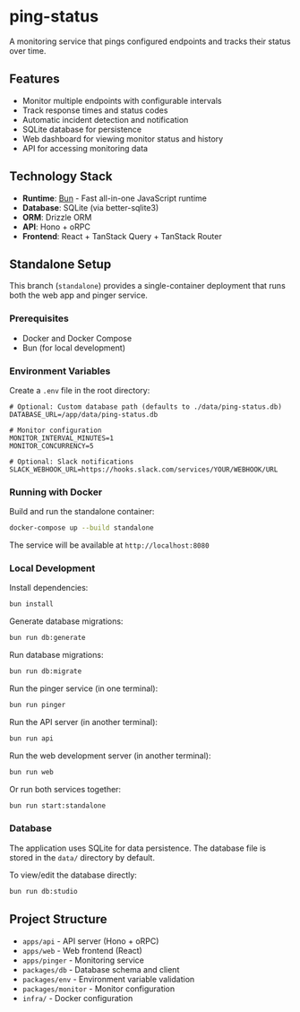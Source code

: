 # ping-status

A monitoring service that pings configured endpoints and tracks their status over time.

## Features

- Monitor multiple endpoints with configurable intervals
- Track response times and status codes
- Automatic incident detection and notification
- SQLite database for persistence
- Web dashboard for viewing monitor status and history
- API for accessing monitoring data

## Technology Stack

- **Runtime**: [Bun](https://bun.com) - Fast all-in-one JavaScript runtime
- **Database**: SQLite (via better-sqlite3)
- **ORM**: Drizzle ORM
- **API**: Hono + oRPC
- **Frontend**: React + TanStack Query + TanStack Router

## Standalone Setup

This branch (`standalone`) provides a single-container deployment that runs both the web app and pinger service.

### Prerequisites

- Docker and Docker Compose
- Bun (for local development)

### Environment Variables

Create a `.env` file in the root directory:

```env
# Optional: Custom database path (defaults to ./data/ping-status.db)
DATABASE_URL=/app/data/ping-status.db

# Monitor configuration
MONITOR_INTERVAL_MINUTES=1
MONITOR_CONCURRENCY=5

# Optional: Slack notifications
SLACK_WEBHOOK_URL=https://hooks.slack.com/services/YOUR/WEBHOOK/URL
```

### Running with Docker

Build and run the standalone container:

```bash
docker-compose up --build standalone
```

The service will be available at `http://localhost:8080`

### Local Development

Install dependencies:

```bash
bun install
```

Generate database migrations:

```bash
bun run db:generate
```

Run database migrations:

```bash
bun run db:migrate
```

Run the pinger service (in one terminal):

```bash
bun run pinger
```

Run the API server (in another terminal):

```bash
bun run api
```

Run the web development server (in another terminal):

```bash
bun run web
```

Or run both services together:

```bash
bun run start:standalone
```

### Database

The application uses SQLite for data persistence. The database file is stored in the `data/` directory by default.

To view/edit the database directly:

```bash
bun run db:studio
```

## Project Structure

- `apps/api` - API server (Hono + oRPC)
- `apps/web` - Web frontend (React)
- `apps/pinger` - Monitoring service
- `packages/db` - Database schema and client
- `packages/env` - Environment variable validation
- `packages/monitor` - Monitor configuration
- `infra/` - Docker configuration
